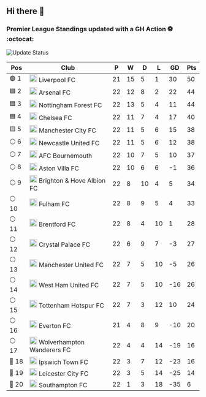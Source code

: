 ## Hi there 👋

<!--
**andregribeiro/andregribeiro** is a ✨ _special_ ✨ repository because its `README.md` (this file) appears on your GitHub profile.

Here are some ideas to get you started:

- 🔭 I’m currently working on ...
- 🌱 I’m currently learning ...
- 👯 I’m looking to collaborate on ...
- 🤔 I’m looking for help with ...
- 💬 Ask me about ...
- 📫 How to reach me: ...
- 😄 Pronouns: ...
- ⚡ Fun fact: ...
-->
### Premier League Standings updated with a GH Action ⚽ :octocat:
![Update Status](https://github.com/andregribeiro/andregribeiro/workflows/Update%20Premier%20League%20Standings/badge.svg)

<!-- STANDINGS:START -->
<div align="right">

| Pos |  Club  | P | W | D | L | GD | Pts |
|-----|------|----|---|---|---|----|----|
|  🟢 1 | <img src="https://crests.football-data.org/64.png" alt="Liverpool FC" width="20" height="20"> Liverpool FC | 21 | 15 | 5 | 1 | 30 | 50 |
|  🟦 2 | <img src="https://crests.football-data.org/57.png" alt="Arsenal FC" width="20" height="20"> Arsenal FC | 22 | 12 | 8 | 2 | 22 | 44 |
|  🟦 3 | <img src="https://crests.football-data.org/351.png" alt="Nottingham Forest FC" width="20" height="20"> Nottingham Forest FC | 22 | 13 | 5 | 4 | 11 | 44 |
|  🟦 4 | <img src="https://crests.football-data.org/61.png" alt="Chelsea FC" width="20" height="20"> Chelsea FC | 22 | 11 | 7 | 4 | 17 | 40 |
|  🟨 5 | <img src="https://crests.football-data.org/65.png" alt="Manchester City FC" width="20" height="20"> Manchester City FC | 22 | 11 | 5 | 6 | 15 | 38 |
|  ⚪ 6 | <img src="https://crests.football-data.org/67.png" alt="Newcastle United FC" width="20" height="20"> Newcastle United FC | 22 | 11 | 5 | 6 | 12 | 38 |
|  ⚪ 7 | <img src="https://crests.football-data.org/bournemouth.png" alt="AFC Bournemouth" width="20" height="20"> AFC Bournemouth | 22 | 10 | 7 | 5 | 10 | 37 |
|  ⚪ 8 | <img src="https://crests.football-data.org/58.png" alt="Aston Villa FC" width="20" height="20"> Aston Villa FC | 22 | 10 | 6 | 6 | -1 | 36 |
|  ⚪ 9 | <img src="https://crests.football-data.org/397.png" alt="Brighton & Hove Albion FC" width="20" height="20"> Brighton & Hove Albion FC | 22 | 8 | 10 | 4 | 5 | 34 |
|  ⚪ 10 | <img src="https://crests.football-data.org/63.png" alt="Fulham FC" width="20" height="20"> Fulham FC | 22 | 8 | 9 | 5 | 4 | 33 |
|  ⚪ 11 | <img src="https://crests.football-data.org/402.png" alt="Brentford FC" width="20" height="20"> Brentford FC | 22 | 8 | 4 | 10 | 1 | 28 |
|  ⚪ 12 | <img src="https://crests.football-data.org/354.png" alt="Crystal Palace FC" width="20" height="20"> Crystal Palace FC | 22 | 6 | 9 | 7 | -3 | 27 |
|  ⚪ 13 | <img src="https://crests.football-data.org/66.png" alt="Manchester United FC" width="20" height="20"> Manchester United FC | 22 | 7 | 5 | 10 | -5 | 26 |
|  ⚪ 14 | <img src="https://crests.football-data.org/563.png" alt="West Ham United FC" width="20" height="20"> West Ham United FC | 22 | 7 | 5 | 10 | -16 | 26 |
|  ⚪ 15 | <img src="https://crests.football-data.org/73.png" alt="Tottenham Hotspur FC" width="20" height="20"> Tottenham Hotspur FC | 22 | 7 | 3 | 12 | 10 | 24 |
|  ⚪ 16 | <img src="https://crests.football-data.org/62.png" alt="Everton FC" width="20" height="20"> Everton FC | 21 | 4 | 8 | 9 | -10 | 20 |
|  ⚪ 17 | <img src="https://crests.football-data.org/76.png" alt="Wolverhampton Wanderers FC" width="20" height="20"> Wolverhampton Wanderers FC | 22 | 4 | 4 | 14 | -19 | 16 |
|  🔴 18 | <img src="https://crests.football-data.org/349.png" alt="Ipswich Town FC" width="20" height="20"> Ipswich Town FC | 22 | 3 | 7 | 12 | -23 | 16 |
|  🔴 19 | <img src="https://crests.football-data.org/338.png" alt="Leicester City FC" width="20" height="20"> Leicester City FC | 22 | 3 | 5 | 14 | -25 | 14 |
|  🔴 20 | <img src="https://crests.football-data.org/340.png" alt="Southampton FC" width="20" height="20"> Southampton FC | 22 | 1 | 3 | 18 | -35 | 6 |

</div>
<!-- STANDINGS:END -->
